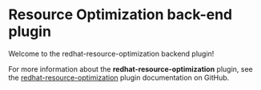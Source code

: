 # Resource Optimization back-end plugin

Welcome to the redhat-resource-optimization backend plugin!

For more information about the **redhat-resource-optimization** plugin, see the [redhat-resource-optimization](../../README.md) plugin documentation on GitHub.
